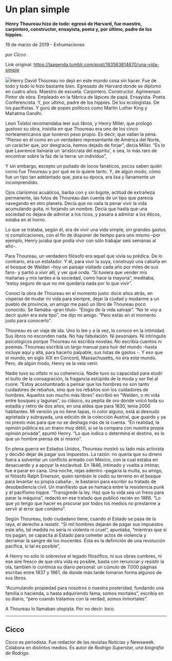# Un plan simple

**Henry Thoureau hizo de todo: egresó de Harvard, fue maestro, carpintero, constructor, ensayista, poeta y, por último, padre de los hippies.**

19 de marzo de 2019 - Exhumaciones

_por Cicco_

Link original: https://laagenda.tumblr.com/post/183563814670/una-vida-simple

![](https://64.media.tumblr.com/d0e194573c7ee4d6d1507cec2c010fa5/381841a35c90a873-13/s500x750/35aefa951cf35431c9d14218ad564b2253519cb3.jpg)Henry David Thoureau no dejó en este mundo cosa sin hacer. Fue de todo y todo lo hizo bastante bien. Egresado de Harvard donde se diplomó en cuatro años. Maestro de escuela. Carpintero. Constructor. Agrimensor. Pintor de obra. Empleado en la fábrica de lápices de papá. Ensayista. Poeta. Conferencista. Y, por último, padre de los hippies. De los ecologistas. De los pacifistas. Y gurú de popes políticos como Martin Luther King y Mahatma Gandhi. 


Leon Tolstoi recomendaba leer sus libros, y Henry Miller, que prologó gustoso su obra, insistía en que Thoureau era uno de los cinco norteamericanos que tuvieron peso propio. Es decir, que valían la pena. “Pienso en él como en un verdadero representante de América del Norte, un carácter que, por desgracia, hemos dejado de forjar”, decía Miller. “Es lo que Lawrence llamaría un ‘aristócrata del espíritu’, o sea, lo más raro de encontrar sobre la faz de la tierra: un individuo”,


Y sin embargo, excepto un puñado de locos fanáticos, pocos saben quién corno fue Thoureau y por qué se lo quiere tanto. Y, de algún modo, cómo fue un tipo tan adelantado que, para su época, era lisa y llanamente un incomprendido.


Ojos clarísimos acuáticos, barba con y sin bigote, actitud de extrañeza permanente, las fotos de Thoureau dan cuenta de un tipo que parecía navegando en otro planeta. Decía que no valía la penar vivir la vida acumulando guita, ni forjando un nombre. Decía que hasta que una sociedad no dejara de admirar a los ricos, y pasara a admirar a los éticos, estaba en el horno. 


Lo que se trataba, según él, era de vivir una vida simple, sin grandes gastos ni complicaciones, con el fin de disponer de tiempo para uno mismo –por ejemplo, Henry juraba que podía vivir con sólo trabajar seis semanas al año-. 


Para Thoureau, un verdadero filósofo era aquel que vivía su prédica. De lo contrario, era un estafador. Y él, para vivir la suya, construyó una cabaña en el bosque de Walden –hoy un paisaje visitado cada año por miles de sus fans- y partió a vivir allí, y ver qué onda. “Si tuviera que vender mis mañanas y mis tardes a la sociedad, como hace la mayoría”, meditaba, “estoy seguro de que no me quedaría nada por lo que vivir”. 


Conocí la obra de Thoureau en el momento justo: doce años atrás, en vísperas de mudar mi vida para siempre, dejar la ciudad y mudarme a un pueblo de provincia, un amigo me pasó un libro de Thoureau poco conocido. Se llamaba –gran título- “Elogio de la vida salvaje”. “No te voy a decir quién era este tipo”, me dijo mi amigo. “Pero estás en el momento justo para conocerlo”.


Thoureau es un viaje de ida. Uno lo lee y a la vez, lo conoce en la intimidad. Sus libros no esconden nada. No hay fabulación. Ni pesonajes. Ni intríngulis psicológicos porque Thoureau no escribía novelas. No escribía cuentos ni poemas. Thoureau escribía un largo manual para huir del mundo –hasta incluye aquí y allá, para hacerlo palpable, sus listas de gastos -. Y eso que el mundo, en siglo XIX en Concord, Massachusetts, no era este mundo. Pero, de algún modo, Henry se la veía venir. 


Nadie tuvo su olfato ni su coherencia. Nadie tuvo su capacidad para eludir el bulto de la consagración, la fragancia estúpida de la moda y ser fiel al cuore. “Estoy acostumbrado a pensar que los hombres no son tanto cuidadores de rebaños, sino que los rebaños son los cuidadores de hombres. Aquellos son mucho más libres” escribió en “Walden, o mi vida entre bosques y lagunas”, su clásico, su pepita de oro donde volcó toda su estadía y retiro de dos años, en una aldea que para 1830, tenía 2000 habitantes. Mi versión ya no tiene tapas, ni color alguno, está al desnudo agrietada y subrayada, una edición de la colección Austral, que guardo y ya no presto más para que no se deshaga más de la cuenta. “En realidad, la opinión pública es un tirano muy débil, si se la compara con nuestra propia opinión privada”, apuntó Henry. “Lo que indica o determina el destino, es lo que un hombre piensa de sí mismo”. 


En plena guerra en Estados Unidos, Thoureau mostró su lado más activista y decidió dejar de pagar sus impuestos. La razón: no quería que su dinero fuera a solventar un conflicto armado con México, con la cual estaba en desacuerdo y a apoyar la esclavitud. En 1846, intimado y vuelta a intimar, fue a parar en cana. Una noche, rejas adentro –pagaría la multa, su amigo, el filósofo Ralph Emerson, quien también le cedió su terreno en el bosque para levantar su propia cabaña-, le bastaron para escribir su tratado de desobediencia civil. Un manifiesto que se hamaca entre la resistencia punk y el pacifismo hippie. “Transgrede la ley. Haz que tu vida sea un freno para parar la máquina”, redactó en ese tratado que publicó recién en 1866. “Lo que yo tengo que hacer es procurar por todos los medios no prestarme a servir al error que condeno”. 


Según Thoureau, todo ciudadano tiene, cuando el Estado se pasa de la raya, el derecho a resistir. “Si mil hombres dejaran de pagar sus impuestos este año, tal medida no sería ni violenta ni cruel”, apuntaba, “mientras que si los pagan, se capacita al Estado para cometer actos de violencia y derramar la sangre de los inocentes. Ésta es la definición de una revolución pacífica, si tal es posible”, 


A Henry no sólo lo sobrevive el legado filosófico, ni sus obras cumbres, ni ese aire fresco de que otra vida es posible, basta con renunciar y resistir la ola, también lo continúa su diario personal: un cúmulo de 7.000 páginas escritas entre 1837 y 1861, de donde más tarde tomaron forma algunos de sus libros.


“Acumulando propiedad para nosotros o nuestra posteridad, fundando una familia o hacienda, o hasta adquiriendo fama, somos mortales”, escribía en su diario, “pero cuando tratamos con la verdad, somos inmortales”.


A Thoureau lo llamaban utopista. Por no decir: loco. 




---

 Cicco
------

 Cicco es periodista. Fue redactor de las revistas Noticias y Newsweek. Colabora en distintos medios. Es autor de *Rodrigo Superstar, una biografía de Rodrigo*.

 

